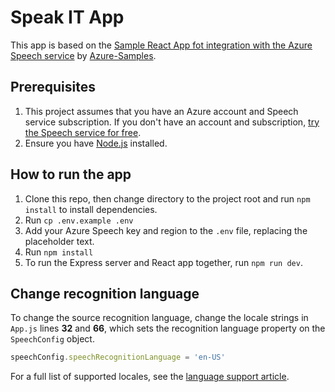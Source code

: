 # Speak IT App

This app is based on the [Sample React App fot integration with the Azure Speech service](https://github.com/Azure-Samples/AzureSpeechReactSample) by [Azure-Samples](https://github.com/Azure-Samples).

## Prerequisites

1. This project assumes that you have an Azure account and Speech service subscription. If you don't have an account and subscription, [try the Speech service for free](https://docs.microsoft.com/azure/cognitive-services/speech-service/overview#try-the-speech-service-for-free).
1. Ensure you have [Node.js](https://nodejs.org/en/download/) installed.

## How to run the app

1. Clone this repo, then change directory to the project root and run `npm install` to install dependencies.
1. Run `cp .env.example .env`
1. Add your Azure Speech key and region to the `.env` file, replacing the placeholder text.
1. Run `npm install`
1. To run the Express server and React app together, run `npm run dev`.

## Change recognition language

To change the source recognition language, change the locale strings in `App.js` lines **32** and **66**, which sets the recognition language property on the `SpeechConfig` object.

```javascript
speechConfig.speechRecognitionLanguage = 'en-US'
```

For a full list of supported locales, see the [language support article](https://docs.microsoft.com/azure/cognitive-services/speech-service/language-support#speech-to-text).

